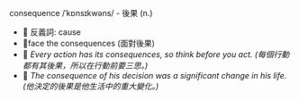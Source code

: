 
consequence /ˈkɒnsɪkwəns/ - 後果 (n.)
 - 🎯 反義詞: cause
 - 📌face the consequences (面對後果)
 - 📝 *Every action has its consequences, so think before you act. (每個行動都有其後果，所以在行動前要三思。)*
 - 📝 *The consequence of his decision was a significant change in his life. (他決定的後果是他生活中的重大變化。)*

